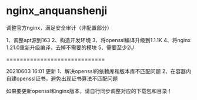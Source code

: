 # nginx_anquanshenji
调整官方nginx，满足安全审计（非配置部分）


1、调整apt源到163
2、构造开发环境
3、将openssl编译升级到1.1.1K
4、将nginx 1.21.0重新升级编译，去掉不需要的模块
5、需要至少2U


=============================

20210603 16:01
更新
1、解决openssl的依赖库和版本库不匹配问题
2、在容器内自建openssl证书，避免出现证书算法不匹配问题

如果要更新openssl和nginx版本，请自行同步调整对应的下载包和目录！

